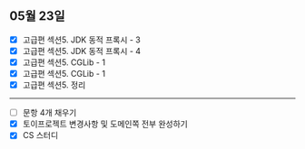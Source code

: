  ## 05월 23일
 
 - [x] 고급편 섹션5. JDK 동적 프록시 - 3
 - [x] 고급편 섹션5. JDK 동적 프록시 - 4
 - [x] 고급편 섹션5. CGLib - 1
 - [x] 고급편 섹션5. CGLib - 1
 - [x] 고급편 섹션5. 정리

---

- [ ] 문항 4개 채우기
- [x] 토이프로젝트 변경사항 및 도메인쪽 전부 완성하기
- [x] CS 스터디
